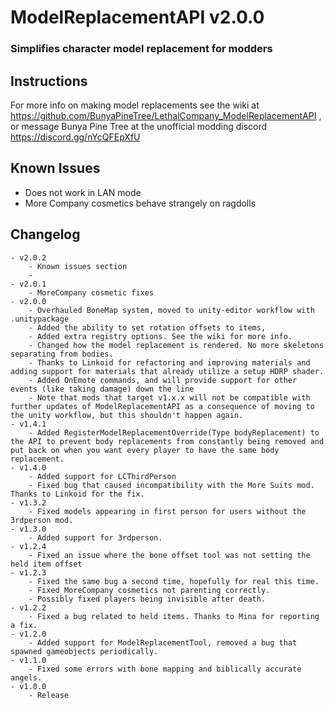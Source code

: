 # ModelReplacementAPI v2.0.0
### Simplifies character model replacement for modders

## Instructions
For more info on making model replacements see the wiki at https://github.com/BunyaPineTree/LethalCompany_ModelReplacementAPI , or message Bunya Pine Tree at the unofficial modding discord https://discord.gg/nYcQFEpXfU

## Known Issues
- Does not work in LAN mode
- More Company cosmetics behave strangely on ragdolls

## Changelog
	- v2.0.2
		- Known issues section
		-
	- v2.0.1
		- MoreCompany cosmetic fixes
	- v2.0.0
		- Overhauled BoneMap system, moved to unity-editor workflow with .unitypackage
		- Added the ability to set rotation offsets to items, 
		- Added extra registry options. See the wiki for more info. 
		- Changed how the model replacement is rendered. No more skeletons separating from bodies. 
		- Thanks to Linkoid for refactoring and improving materials and adding support for materials that already utilize a setup HDRP shader. 
		- Added OnEmote commands, and will provide support for other events (like taking damage) down the line 
		- Note that mods that target v1.x.x will not be compatible with further updates of ModelReplacementAPI as a consequence of moving to the unity workflow, but this shouldn't happen again. 
	- v1.4.1
		- Added RegisterModelReplacementOverride(Type bodyReplacement) to the API to prevent body replacements from constantly being removed and put back on when you want every player to have the same body replacement. 
	- v1.4.0
		- Added support for LCThirdPerson
		- Fixed bug that caused incompatibility with the More Suits mod. Thanks to Linkoid for the fix. 
	- v1.3.2
		- Fixed models appearing in first person for users without the 3rdperson mod.
	- v1.3.0
		- Added support for 3rdperson.
	- v1.2.4
		- Fixed an issue where the bone offset tool was not setting the held item offset
	- v1.2.3
		- Fixed the same bug a second time, hopefully for real this time. 
		- Fixed MoreCompany cosmetics not parenting correctly. 
		- Possibly fixed players being invisible after death. 
	- v1.2.2
		- Fixed a bug related to held items. Thanks to Mina for reporting a fix. 
	- v1.2.0
		- Added support for ModelReplacementTool, removed a bug that spawned gameobjects periodically. 
	- v1.1.0
		- Fixed some errors with bone mapping and biblically accurate angels. 
	- v1.0.0
		- Release